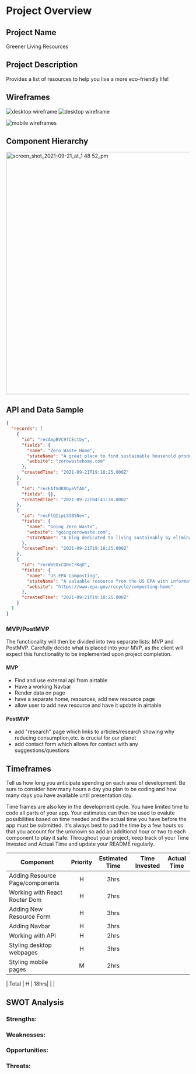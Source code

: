 # Project Overview

## Project Name

Greener Living Resources

## Project Description

Provides a list of resources to help you live a more eco-friendly life!

## Wireframes
![desktop wireframe](https://user-images.githubusercontent.com/89033220/134430145-783152e2-696e-47a2-b378-9b00b5ec0bef.png)
![desktop wireframe](https://user-images.githubusercontent.com/89033220/134430733-b86c8c57-cef5-4c18-af54-a6b39de9ec7d.png)

![mobile wireframes](https://user-images.githubusercontent.com/89033220/134431843-a91373c8-d73a-4272-9638-79e5a1365554.png)


## Component Hierarchy
<img width="662" alt="screen_shot_2021-09-21_at_1 48 52_pm" src="https://user-images.githubusercontent.com/89033220/134429145-f6e30983-0350-4256-8b52-1ad508cc356d.png">

## API and Data Sample

```json
{
  "records": [
    {
      "id": "recAmpBVC9fCEctby",
      "fields": {
        "name": "Zero Waste Home",
        "stateName": "A great place to find sustainable household products.",
        "website": "zerowastehome.com"
      },
      "createdTime": "2021-09-21T19:18:25.000Z"
    },
    {
      "id": "recEAfVdK8GyeVfAG",
      "fields": {},
      "createdTime": "2021-09-22T04:41:38.000Z"
    },
    {
      "id": "recFlQIipLS185Nev",
      "fields": {
        "name": "Going Zero Waste",
        "website": "goingzerowaste.com",
        "stateName": "A blog dedicated to living sustainably by eliminating waste."
      },
      "createdTime": "2021-09-21T19:18:25.000Z"
    },
    {
      "id": "recWbEOxCQ0nCrKqU",
      "fields": {
        "name": "US EPA Composting",
        "stateName": "A valuable resource from the US EPA with information on how to compost at home!",
        "website": "https://www.epa.gov/recycle/composting-home"
      },
      "createdTime": "2021-09-21T19:18:25.000Z"
    }
  ]
}
```

### MVP/PostMVP

The functionality will then be divided into two separate lists: MVP and PostMVP.  Carefully decide what is placed into your MVP, as the client will expect this functionality to be implemented upon project completion.  

#### MVP 

- Find and use external api from airtable
- Have a working Navbar
- Render data on page 
- have a separate home, resources, add new resource page
- allow user to add new resource and have it update in airtable


#### PostMVP  

- add "research" page which links to articles/research showing why reducing consumption,etc. is crucial for our planet
- add contact form which allows for contact with any suggestions/questions

## Timeframes

Tell us how long you anticipate spending on each area of development. Be sure to consider how many hours a day you plan to be coding and how many days you have available until presentation day.

Time frames are also key in the development cycle.  You have limited time to code all parts of your app.  Your estimates can then be used to evalute possibilities based on time needed and the actual time you have before the app must be submitted. It's always best to pad the time by a few hours so that you account for the unknown so add an additional hour or two to each component to play it safe. Throughout your project, keep track of your Time Invested and Actual Time and update your README regularly.

| Component | Priority | Estimated Time | Time Invested | Actual Time |
| --- | :---: |  :---: | :---: | :---: |
| Adding Resource Page/components| H | 3hrs | | |
| Working with React Router Dom | H | 2hrs | | |
| Adding New Resource Form | H | 3hrs| |  |
| Adding Navbar | H | 3hrs | | |
| Working with API | H | 2hrs|  |  |
| Styling desktop webpages | H | 3hrs | | |
| Styling mobile pages | M | 2hrs | | |

| Total | H | 18hrs|  |  |

## SWOT Analysis

### Strengths:

### Weaknesses:

### Opportunities:

### Threats: